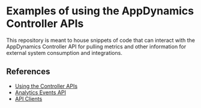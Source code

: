 # Examples of using the AppDynamics Controller APIs

This repository is meant to house snippets of code that can interact with the AppDynamics Controller API for pulling metrics and other information for external system consumption and integrations.

## References
- [Using the Controller APIs](https://docs.appdynamics.com/display/PRO45/Using+the+Controller+APIs)
- [Analytics Events API](https://docs.appdynamics.com/display/PRO45/Analytics+Events+API)
- [API Clients](https://docs.appdynamics.com/display/PRO45/API+Clients)
